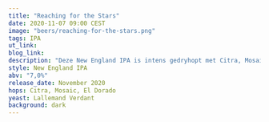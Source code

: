 ```yaml
---
title: "Reaching for the Stars"
date: 2020-11-07 09:00 CEST
image: "beers/reaching-for-the-stars.png"
tags: IPA
ut_link:
blog_link:
description: "Deze New England IPA is intens gedryhopt met Citra, Mosaic en El Dorado."
style: New England IPA
abv: "7,0%"
release_date: November 2020
hops: Citra, Mosaic, El Dorado
yeast: Lallemand Verdant
background: dark
---
```

